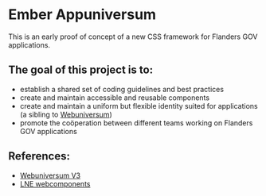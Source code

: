 # Ember Appuniversum

This is an early proof of concept of a new CSS framework for Flanders GOV applications.

## The goal of this project is to:
- establish a shared set of coding guidelines and best practices
- create and maintain accessible and reusable components
- create and maintain a uniform but flexible identity suited for applications (a sibling to [Webuniversum](https://overheid.vlaanderen.be/webuniversum/v3/))
- promote the coöperation between different teams working on Flanders GOV applications

## References:
- [Webuniversum V3](https://overheid.vlaanderen.be/webuniversum/v3/)
- [LNE webcomponents](https://webcomponenten.omgeving.vlaanderen.be/doc/index.html)
